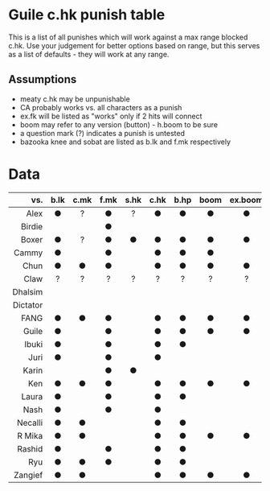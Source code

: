 # Guile c.hk punish table
This is a list of all punishes which will work against a max range blocked
c.hk. Use your judgement for better options based on range, but this serves as
a list of defaults - they will work at any range.

## Assumptions
* meaty c.hk may be unpunishable
* CA probably works vs. all characters as a punish
* ex.fk will be listed as "works" only if 2 hits will connect
* boom may refer to any version (button) - h.boom to be sure
* a question mark (?) indicates a punish is untested
* bazooka knee and sobat are listed as b.lk and f.mk respectively


# Data
| vs. | b.lk | c.mk | f.mk | s.hk | c.hk | b.hp | boom | ex.boom | lk.fk | mk.fk | hk.fk | ex.fk |
|---------:|:----:|:----:|:----:|:----:|:----:|:----:|:----:|:-------:|:-----:|:-----:|:-----:|:-----:|
| Alex | ● | ? | ● | ? | ● | ● | ● | ● | ● | ? | ? | ? |
| Birdie |  |  | ● |  |  |  |  |  |  | ? |  |  |
| Boxer | ● | ? | ● | ● | ● | ● | ● | ● | ● | ? | ? | ? |
| Cammy | ● |  | ● |  | ● | ● | ● |  | ● | ? |  |  |
| Chun | ● | ● | ● |  | ● | ● | ● | ● | ● | ? | ● | ● |
| Claw | ? | ? | ? | ? | ? | ? | ? | ? | ? | ? | ? | ? |
| Dhalsim |  |  |  |  |  |  |  |  |  |  |  |  |
| Dictator |  |  |  |  |  |  |  |  |  | ? |  |  |
| FANG | ● | ● | ● |  | ● | ● | ● | ● | ● | ● | ● | ● |
| Guile | ● |  | ● |  | ● | ● | ● | ● | ● | ● | ● | ● |
| Ibuki | ● |  | ● |  | ● | ● |  |  |  | ? | ● |  |
| Juri | ● |  | ● |  | ● |  |  |  |  |  | ● |  |
| Karin |  |  | ● | ● |  |  |  |  | ● |  |  |  |
| Ken | ● | ● | ● |  | ● | ● | ● | ● | ● | ● | ● |  |
| Laura | ● |  | ● |  | ● | ● |  |  |  | ● | ● |  |
| Nash | ● |  | ● |  | ● |  |  |  |  |  |  |  |
| Necalli | ● | ● |  |  | ● | ● |  |  | ● | ● | ● | ● |
| R Mika | ● | ● |  |  | ● | ● | ● | ● | ● | ● | ● | ● |
| Rashid | ● |  | ● |  | ● | ● |  |  |  | ● | ● |  |
| Ryu | ● | ● | ● |  | ● | ● |  |  |  | ● | ● |  |
| Zangief | ● | ● |  |  | ● | ● | ● | ● | ● | ● | ● | ● |
